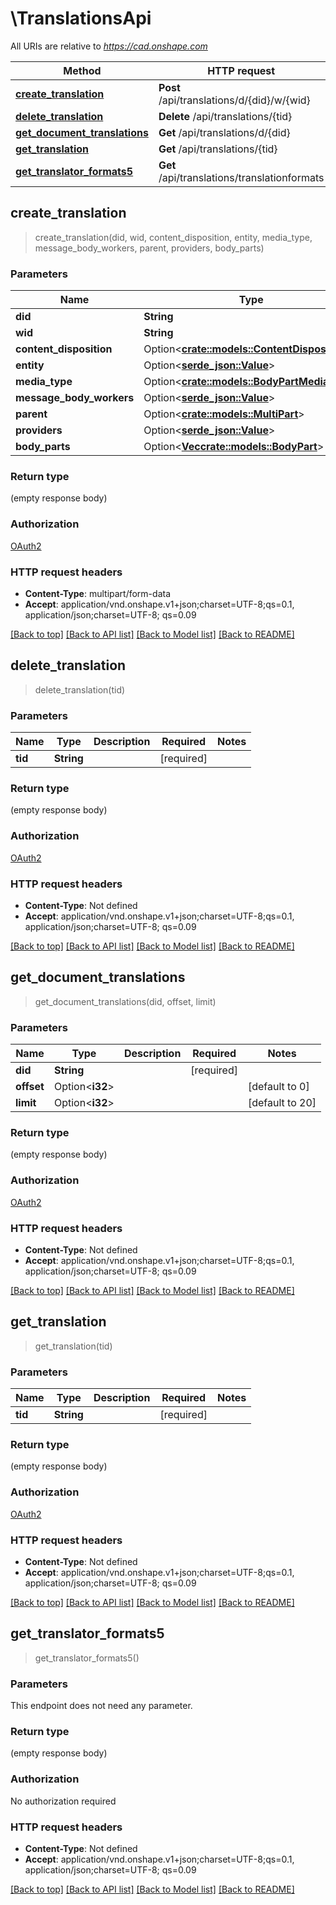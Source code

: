 # \TranslationsApi

All URIs are relative to *https://cad.onshape.com*

Method | HTTP request | Description
------------- | ------------- | -------------
[**create_translation**](TranslationsApi.md#create_translation) | **Post** /api/translations/d/{did}/w/{wid} | 
[**delete_translation**](TranslationsApi.md#delete_translation) | **Delete** /api/translations/{tid} | 
[**get_document_translations**](TranslationsApi.md#get_document_translations) | **Get** /api/translations/d/{did} | 
[**get_translation**](TranslationsApi.md#get_translation) | **Get** /api/translations/{tid} | 
[**get_translator_formats5**](TranslationsApi.md#get_translator_formats5) | **Get** /api/translations/translationformats | 



## create_translation

> create_translation(did, wid, content_disposition, entity, media_type, message_body_workers, parent, providers, body_parts)


### Parameters


Name | Type | Description  | Required | Notes
------------- | ------------- | ------------- | ------------- | -------------
**did** | **String** |  | [required] |
**wid** | **String** |  | [required] |
**content_disposition** | Option<[**crate::models::ContentDisposition**](ContentDisposition.md)> |  |  |
**entity** | Option<[**serde_json::Value**](serde_json::Value.md)> |  |  |
**media_type** | Option<[**crate::models::BodyPartMediaType**](BodyPart_mediaType.md)> |  |  |
**message_body_workers** | Option<[**serde_json::Value**](serde_json::Value.md)> |  |  |
**parent** | Option<[**crate::models::MultiPart**](MultiPart.md)> |  |  |
**providers** | Option<[**serde_json::Value**](serde_json::Value.md)> |  |  |
**body_parts** | Option<[**Vec<crate::models::BodyPart>**](crate::models::BodyPart.md)> |  |  |

### Return type

 (empty response body)

### Authorization

[OAuth2](../README.md#OAuth2)

### HTTP request headers

- **Content-Type**: multipart/form-data
- **Accept**: application/vnd.onshape.v1+json;charset=UTF-8;qs=0.1, application/json;charset=UTF-8; qs=0.09

[[Back to top]](#) [[Back to API list]](../README.md#documentation-for-api-endpoints) [[Back to Model list]](../README.md#documentation-for-models) [[Back to README]](../README.md)


## delete_translation

> delete_translation(tid)


### Parameters


Name | Type | Description  | Required | Notes
------------- | ------------- | ------------- | ------------- | -------------
**tid** | **String** |  | [required] |

### Return type

 (empty response body)

### Authorization

[OAuth2](../README.md#OAuth2)

### HTTP request headers

- **Content-Type**: Not defined
- **Accept**: application/vnd.onshape.v1+json;charset=UTF-8;qs=0.1, application/json;charset=UTF-8; qs=0.09

[[Back to top]](#) [[Back to API list]](../README.md#documentation-for-api-endpoints) [[Back to Model list]](../README.md#documentation-for-models) [[Back to README]](../README.md)


## get_document_translations

> get_document_translations(did, offset, limit)


### Parameters


Name | Type | Description  | Required | Notes
------------- | ------------- | ------------- | ------------- | -------------
**did** | **String** |  | [required] |
**offset** | Option<**i32**> |  |  |[default to 0]
**limit** | Option<**i32**> |  |  |[default to 20]

### Return type

 (empty response body)

### Authorization

[OAuth2](../README.md#OAuth2)

### HTTP request headers

- **Content-Type**: Not defined
- **Accept**: application/vnd.onshape.v1+json;charset=UTF-8;qs=0.1, application/json;charset=UTF-8; qs=0.09

[[Back to top]](#) [[Back to API list]](../README.md#documentation-for-api-endpoints) [[Back to Model list]](../README.md#documentation-for-models) [[Back to README]](../README.md)


## get_translation

> get_translation(tid)


### Parameters


Name | Type | Description  | Required | Notes
------------- | ------------- | ------------- | ------------- | -------------
**tid** | **String** |  | [required] |

### Return type

 (empty response body)

### Authorization

[OAuth2](../README.md#OAuth2)

### HTTP request headers

- **Content-Type**: Not defined
- **Accept**: application/vnd.onshape.v1+json;charset=UTF-8;qs=0.1, application/json;charset=UTF-8; qs=0.09

[[Back to top]](#) [[Back to API list]](../README.md#documentation-for-api-endpoints) [[Back to Model list]](../README.md#documentation-for-models) [[Back to README]](../README.md)


## get_translator_formats5

> get_translator_formats5()


### Parameters

This endpoint does not need any parameter.

### Return type

 (empty response body)

### Authorization

No authorization required

### HTTP request headers

- **Content-Type**: Not defined
- **Accept**: application/vnd.onshape.v1+json;charset=UTF-8;qs=0.1, application/json;charset=UTF-8; qs=0.09

[[Back to top]](#) [[Back to API list]](../README.md#documentation-for-api-endpoints) [[Back to Model list]](../README.md#documentation-for-models) [[Back to README]](../README.md)

